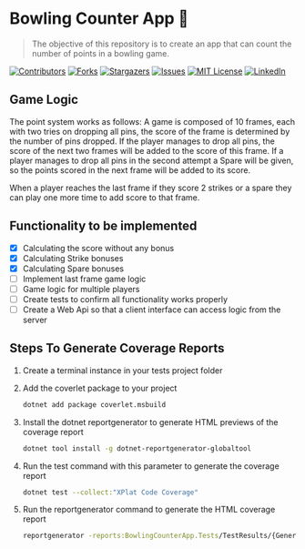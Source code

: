 # Bowling Counter App 🎳

> The objective of this repository is to create an app that can count the number of points in a bowling game.

[![Contributors][contributors-shield]][contributors-url]
[![Forks][forks-shield]][forks-url]
[![Stargazers][stars-shield]][stars-url]
[![Issues][issues-shield]][issues-url]
[![MIT License][license-shield]][license-url]
[![LinkedIn][linkedin-shield]][linkedin-url]

## Game Logic

The point system works as follows: A game is composed of 10 frames, each with two tries on dropping all pins, the score of the frame is determined by the number of pins dropped.
If the player manages to drop all pins, the score of the next two frames will be added to the score of this frame. If a player manages to drop all pins in the second attempt a Spare will be given, so the points scored in the next frame will be added to its score.

When a player reaches the last frame if they score 2 strikes or a spare they can play one more time to add score to that frame.

## Functionality to be implemented

- [x] Calculating the score without any bonus
- [x] Calculating Strike bonuses
- [x] Calculating Spare bonuses
- [ ] Implement last frame game logic
- [ ] Game logic for multiple players
- [ ] Create tests to confirm all functionality works properly
- [ ] Create a Web Api so that a client interface can access logic from the server

## Steps To Generate Coverage Reports

1. Create a terminal instance in your tests project folder
2. Add the coverlet package to your project

    ``` bash
    dotnet add package coverlet.msbuild
    ```

3. Install the dotnet reportgenerator to generate HTML previews of the coverage report

    ``` bash
    dotnet tool install -g dotnet-reportgenerator-globaltool
    ```

4. Run the test command with this parameter to generate the coverage report

    ``` bash
    dotnet test --collect:"XPlat Code Coverage"
    ```

5. Run the reportgenerator command to generate the HTML coverage report

    ``` bash
    reportgenerator -reports:BowlingCounterApp.Tests/TestResults/{Generated GUID for the report}/coverage.cobertura.xml -targetdir:coveragereport -reporttypes:Html
    ```

[contributors-shield]: https://img.shields.io/github/issues/Henriqueba210/BowlingCounterApp?style=flat-square
[contributors-url]: https://github.com/Henriqueba210/BowlingCounterApp/graphs/contributors
[forks-shield]: https://img.shields.io/github/forks/Henriqueba210/BowlingCounterApp?style=flat-square
[forks-url]: https://github.com/Henriqueba210/BowlingCounterApp/network
[stars-shield]: https://img.shields.io/github/stars/Henriqueba210/BowlingCounterApp?style=flat-square
[stars-url]: https://github.com/Henriqueba210/BowlingCounterApp/stargazers
[issues-shield]: https://img.shields.io/github/issues/Henriqueba210/BowlingCounterApp?style=flat-square
[issues-url]: https://github.com/Henriqueba210/BowlingCounterApp/issues
[license-shield]: https://img.shields.io/github/license/Henriqueba210/BowlingCounterApp?style=flat-square
[license-url]: https://github.com/Henriqueba210/BowlingCounterApp/blob/main/LICENSE
[linkedin-shield]: https://img.shields.io/badge/-LinkedIn-black.svg?style=flat-square&logo=linkedin&colorB=555
[linkedin-url]: https://www.linkedin.com/in/henrique-barros-de-almeida-1411a0177/
